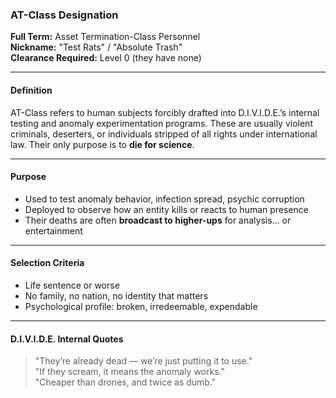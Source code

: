 ### AT-Class Designation

**Full Term:** Asset Termination-Class Personnel  
**Nickname:** "Test Rats" / "Absolute Trash"  
**Clearance Required:** Level 0 (they have none)

---

#### Definition  
AT-Class refers to human subjects forcibly drafted into D.I.V.I.D.E.’s internal testing and anomaly experimentation programs. These are usually violent criminals, deserters, or individuals stripped of all rights under international law. Their only purpose is to **die for science**.

---

#### Purpose  
- Used to test anomaly behavior, infection spread, psychic corruption  
- Deployed to observe how an entity kills or reacts to human presence  
- Their deaths are often **broadcast to higher-ups** for analysis… or entertainment

---

#### Selection Criteria  
- Life sentence or worse  
- No family, no nation, no identity that matters  
- Psychological profile: broken, irredeemable, expendable

---

#### D.I.V.I.D.E. Internal Quotes  
> "They’re already dead — we’re just putting it to use."  
> "If they scream, it means the anomaly works."  
> "Cheaper than drones, and twice as dumb."
